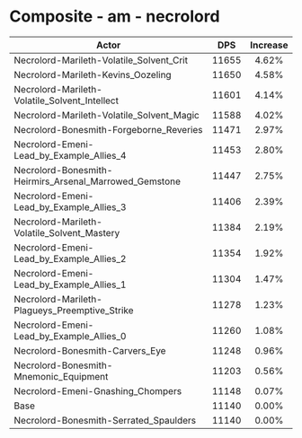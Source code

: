 # Composite - am - necrolord
| Actor | DPS | Increase |
|---|:---:|:---:|
|Necrolord-Marileth-Volatile_Solvent_Crit|11655|4.62%|
|Necrolord-Marileth-Kevins_Oozeling|11650|4.58%|
|Necrolord-Marileth-Volatile_Solvent_Intellect|11601|4.14%|
|Necrolord-Marileth-Volatile_Solvent_Magic|11588|4.02%|
|Necrolord-Bonesmith-Forgeborne_Reveries|11471|2.97%|
|Necrolord-Emeni-Lead_by_Example_Allies_4|11453|2.80%|
|Necrolord-Bonesmith-Heirmirs_Arsenal_Marrowed_Gemstone|11447|2.75%|
|Necrolord-Emeni-Lead_by_Example_Allies_3|11406|2.39%|
|Necrolord-Marileth-Volatile_Solvent_Mastery|11384|2.19%|
|Necrolord-Emeni-Lead_by_Example_Allies_2|11354|1.92%|
|Necrolord-Emeni-Lead_by_Example_Allies_1|11304|1.47%|
|Necrolord-Marileth-Plagueys_Preemptive_Strike|11278|1.23%|
|Necrolord-Emeni-Lead_by_Example_Allies_0|11260|1.08%|
|Necrolord-Bonesmith-Carvers_Eye|11248|0.96%|
|Necrolord-Bonesmith-Mnemonic_Equipment|11203|0.56%|
|Necrolord-Emeni-Gnashing_Chompers|11148|0.07%|
|Base|11140|0.00%|
|Necrolord-Bonesmith-Serrated_Spaulders|11140|0.00%|

